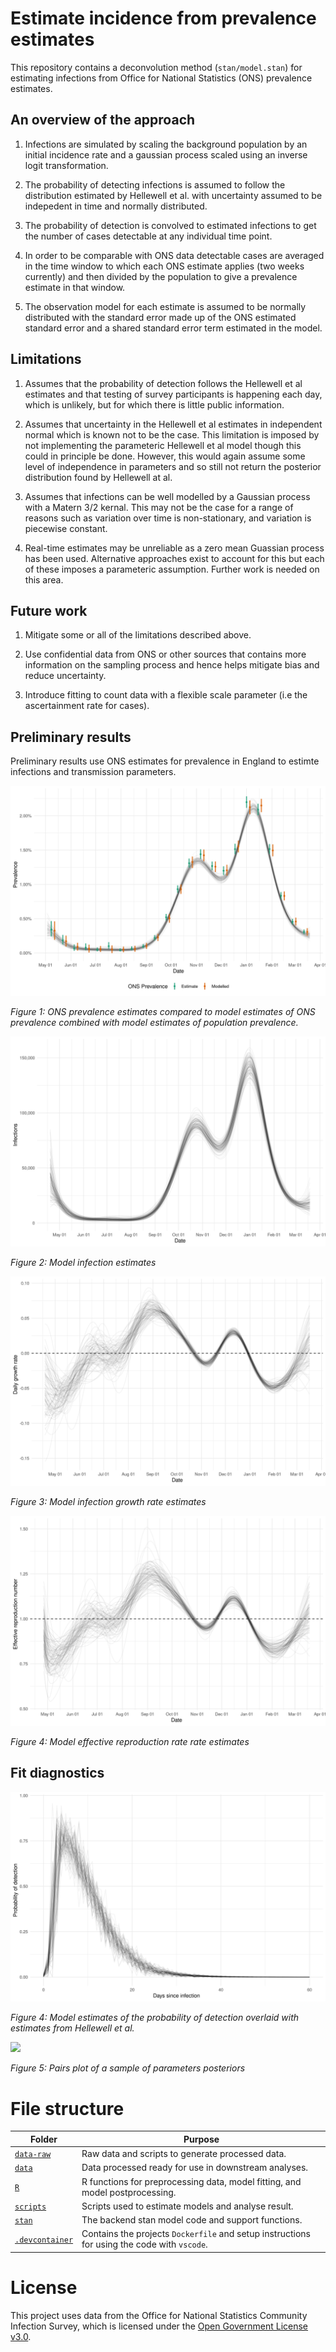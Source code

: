 
# Estimate incidence from prevalence estimates

This repository contains a deconvolution method (`stan/model.stan`) for estimating infections from Office for National Statistics (ONS) prevalence estimates.

## An overview of the approach

1. Infections are simulated by scaling the background population by an initial incidence rate and a gaussian process scaled using an inverse logit transformation.

2. The probability of detecting infections is assumed to follow the distribution estimated by Hellewell et al. with uncertainty assumed to be indepedent in time and normally distributed.

3. The probability of detection is convolved to estimated infections to get the number of cases detectable at any individual time point.

4. In order to be comparable with ONS data detectable cases are averaged in the time window to which each ONS estimate applies (two weeks currently) and then divided by the population to give a prevalence estimate in that window.

5. The observation model for each estimate is assumed to be normally distributed with the standard error made up of the ONS estimated standard error and a shared standard error term estimated in the model.

## Limitations

1. Assumes that the probability of detection follows the Hellewell et al estimates and that testing of survey participants is happening each day, which is unlikely, but for which there is little public information.

2. Assumes that uncertainty in the Hellewell et al estimates in independent normal which is known not to be the case. This limitation is imposed by not implementing the parameteric Hellewell et al model though this could in principle be done. However, this would again assume some level of independence in parameters and so still not return the posterior distribution found by Hellewell at al.

3. Assumes that infections can be well modelled by a Gaussian process with a Matern 3/2 kernal. This may not be the case for a range of reasons such as variation over time is non-stationary, and variation is piecewise constant.

4. Real-time estimates may be unreliable as a zero mean Guassian process has been used. Alternative approaches exist to account for this but each of these imposes a parameteric assumption. Further work is needed on this area.

## Future work

1. Mitigate some or all of the limitations described above.

2. Use confidential data from ONS or other sources that contains more information on the sampling process and hence helps mitigate bias and reduce uncertainty.

3. Introduce fitting to count data with a flexible scale parameter (i.e the ascertainment rate for cases).

## Preliminary results

Preliminary results use ONS estimates for prevalence in England to estimte infections and transmission parameters.

![](figures/readme/prevalence.png)

*Figure 1: ONS prevalence estimates compared to model estimates of ONS prevalence combined with model estimates of population prevalence.*

![](figures/readme/infections.png)

*Figure 2: Model infection estimates*

![](figures/readme/growth.png)

*Figure 3: Model infection growth rate estimates*

![](figures/readme/Rt.png)

*Figure 4: Model effective reproduction rate rate estimates*

## Fit diagnostics

![](figures/readme/probability-detection.png)

*Figure 4: Model estimates of the probability of detection overlaid with estimates from Hellewell et al.*

![](figures/readme/pairs.png)

*Figure 5: Pairs plot of a sample of parameters posteriors*

# File structure

Folder | Purpose
---|---
[`data-raw`](data-raw/) | Raw data and scripts to generate processed data.
[`data`](data/) | Data processed ready for use in downstream analyses.
[`R`](R/) | R functions for preprocessing data, model fitting, and model postprocessing.
[`scripts`](scripts/) | Scripts used to estimate models and analyse result.
[`stan`](stan/) | The backend stan model code and support functions.
[`.devcontainer`](.devcontainer/) | Contains the projects `Dockerfile` and setup instructions for using the code with `vscode`.

# License

This project uses data from the Office for National Statistics Community Infection Survey, which is licensed under the [Open Government License v3.0](https://www.ons.gov.uk/peoplepopulationandcommunity/healthandsocialcare/conditionsanddiseases/datasets/coronaviruscovid19infectionsurveydata).
